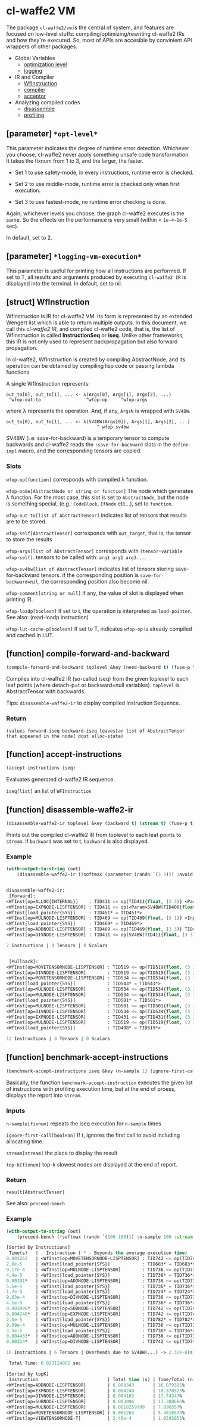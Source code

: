 
# cl-waffe2 VM

The package `cl-waffe2/vm` is the central of system, and features are focused on low-level stuffs: compiling/optimizing/rewriting cl-waffe2 IRs and how they're executed. So, most of APIs are accesible by convinient API wrappers of other packages.

- Global Variables
    - [optimization level](./#parameter-opt-level)
    - [logging](./#parameter-logging-vm-execution)
- IR and Compiler
    - [WfInstruction](./#struct-wfinstruction)
    - [compiler](./#function-compile-forward-and-backward)
    - [acceptor](./#function-accept-instructions)
- Analyzing compiled codes
    - [disassemble](#function-disassemble-waffe2-ir)
    - [profiling](#function-benchmark-accept-instructions)

## [parameter] `*opt-level*`

This parameter indicates the degree of runtime error detection. Whichever you choose, cl-waffe2 never apply something unsafe code transformation. It takes the fixnum from 1 to 3, and the larger, the faster.

- Set 1 to use safety-mode, in every instructions, runtime error is checked.

- Set 2 to use middle-mode, runtime error is checked only when first execution.

- Set 3 to use fastest-mode, no runtime error checking is done.

Again, whichever levels you choose, the graph cl-waffe2 executes is the same. So the effects on the performance is very small (within < `1e-4~1e-5` sec).

In default, set to 2.

## [parameter] `*logging-vm-execution*`

This parameter is useful for printing how all instructions are performed. If set to T, all results and arguments produced by executing `cl-waffe2 IR` is displayed into the terminal. In default, set to nil.

## [struct] WfInstruction

WfInstruction is IR for cl-waffe2 VM. Its form is represented by an extended Wengert list which is able to return multiple outputs. In this document, we call this *cl-waffe2 IR*, and compiled cl-waffe2 code, that is, the list of WfInstruction is called **InstructionSeq** or **iseq**. Unlike other frameworks, this IR is not only used to represent backpropagation but also forward propagation.


In cl-waffe2, WfInstruction is created by compiling AbstractNode, and its operation can be obtained by compiling lisp code or passing lambda functions.

A single WfInstruction represents:

```
out_to[0], out_to[1], ... <- λ(Args[0], Args[1], Args[2], ...)
 ^wfop-out-to                 ^wfop-op     ^wfop-args
```

where λ represents the operation. And, if any, `ArgsN` is wrapped with `SV4BW`.

```
out_to[0], out_to[1], ... <- λ(SV4BW(Args[0]), Args[1], Args[2], ...)
                                  ^ wfop-sv4bw
```

SV4BW (i.e: save-for-backward) is a temporary tensor to compute backwards and cl-waffe2 reads the `:save-for-backward` slots in the `define-impl` macro, and the corresponding tensors are copied.

### Slots

`wfop-op[function]` corresponds with compiled λ function.

`wfop-node[AbstractNode or string or function]` The node which generates λ function. For the most case, this slot is set to `AbstractNode`, but the node is something special, (e.g.: `CodeBlock`, `IfNode` etc...), set to `function`.

`wfop-out-to[list of AbstractTensor]` indicates list of tensors that results are to be stored.

`wfop-self[AbstractTensor]` corresponds with `out_target`, that is, the tensor to store the results

`wfop-args[list of AbstractTensor]` corresponds with `(tensor-variable wfop-self)`. tensors to be called with: `arg1 arg2 arg3...`.

`wfop-sv4bw[list of AbstractTensor]` indicates list of tensors storing save-for-backward tensors. if the corresponding position is `save-for-backward=nil`, the corresponding position also become nil.

`wfop-comment[string or null]` If any, the value of slot is displayed when printing IR.

`wfop-loadp[boolean]` If set to t, the operation is interpreted as `load-pointer`. See also: (read-loadp instruction)

`wfop-lut-cache-p[boolean]` If set to T, indicates `wfop-op` is already compiled and cached in LUT.


## [function] compile-forward-and-backward

```lisp
(compile-forward-and-backward toplevel &key (need-backward t) (fuse-p t) (compile-mode :default) (optimize-locality t))
```

Compiles into cl-waffe2 IR (so-called iseq) from the given toplevel to each leaf points (where detach-p=t or backward=null variables). `toplevel` is AbstractTensor with backwards.

Tips: `disassemble-waffe2-ir` to display compiled Instruction Sequence.

### Return

`(values forward-iseq backward-iseq leaves[an list of AbstractTensor that appeared in the node] dout alloc-state)`

## [function] accept-instructions

```lisp
(accept-instructions iseq)
```

Evaluates generated cl-waffe2 IR sequence.

`iseq[list]` an list of `WFInstruction`

## [function] disassemble-waffe2-ir

```lisp
(disassemble-waffe2-ir toplevel &key (backward t) (stream t) (fuse-p t))
```

Prints out the compiled cl-waffe2 IR from toplevel to each leaf points to `stream`. If `backward` was set to t, `backward` is also displayed.

### Example

```lisp
(with-output-to-string (out)
    (disassemble-waffe2-ir (!softmax (parameter (randn `(3 3))) :avoid-overflow nil) :stream out))


disassemble-waffe2-ir:
 [Forward]: 
<WfInst[op=ALLOC{INTERNAL}]    : TID411 <= op(TID411{float, (3 3)} <Param>TID406{float, (3 3)})>
<WfInst[op=EXPNODE-LISPTENSOR] : TID411 <= op(<Param>SV4BW(TID406{float, (3 3)}) TID411{float, (3 3)})>
<WfInst[load_pointer{SYS}]     : TID451* = TID451*>
<WfInst[op=MULNODE-LISPTENSOR] : TID469 <= op(TID469{float, (3 1)} <Input>TID451{float, (3 1)})>
<WfInst[load_pointer{SYS}]     : TID469* = TID469*>
<WfInst[op=ADDNODE-LISPTENSOR] : TID469 <= op(TID469{float, (3 3)} TID411{float, (3 3)})>
<WfInst[op=DIVNODE-LISPTENSOR] : TID411 <= op(SV4BW(TID411{float, (3 3)}) SV4BW(TID469{float, (3 3)}))>

7 Instructions | 4 Tensors | 0 Scalars


 [Pullback]: 
<WfInst[op=MOVETENSORNODE-LISPTENSOR] : TID519 <= op(TID519{float, (3 3)} <Input>TID516{float, (3 3)})>
<WfInst[op=DIVNODE-LISPTENSOR]        : TID519 <= op(TID519{float, (3 3)} TID501{float, (3 3)})>
<WfInst[op=MOVETENSORNODE-LISPTENSOR] : TID534 <= op(TID534{float, (3 3)} <Input>TID516{float, (3 3)})>
<WfInst[load_pointer{SYS}]            : TID543* = TID543*>
<WfInst[op=MULNODE-LISPTENSOR]        : TID534 <= op(TID534{float, (3 3)} <Input>TID543{float, (3 3)})>
<WfInst[op=MULNODE-LISPTENSOR]        : TID534 <= op(TID534{float, (3 3)} TID496{float, (3 3)})>
<WfInst[load_pointer{SYS}]            : TID501* = TID501*>
<WfInst[op=MULNODE-LISPTENSOR]        : TID501 <= op(TID501{float, (3 3)} TID501{float, (3 3)})>
<WfInst[op=DIVNODE-LISPTENSOR]        : TID534 <= op(TID534{float, (3 3)} TID501{float, (3 3)})>
<WfInst[op=EXPNODE-LISPTENSOR]        : TID431 <= op(TID431{float, (3 3)} TID431{float, (3 3)})>
<WfInst[op=MULNODE-LISPTENSOR]        : TID519 <= op(TID519{float, (3 3)} TID431{float, (3 3)})>
<WfInst[load_pointer{SYS}]            : TID408* = TID519*>

12 Instructions | 8 Tensors | 0 Scalars


```

## [function] benchmark-accept-instructions

```lisp
(benchmark-accept-instructions iseq &key (n-sample 1) (ignore-first-call nil) (stream t) (top-k 10))
```

Basically, the function `benchmark-accept-instruction` executes the given list of instructions with profiling execution time, but at the end of proess, displays the report into `stream`.

### Inputs

`n-sample[fixnum]` repeats the iseq execution for `n-sample` times

`ignore-first-call[boolean]` If t, ignores the first call to avoid including allocating time.

`stream[stream]` the place to display the result

`top-k[fixnum]` top-k slowest nodes are displayed at the end of report.

### Return

`result[AbstractTensor]`

See also: `proceed-bench`

### Example

```lisp
(with-output-to-string (out)
    (proceed-bench (!softmax (randn `(100 100))) :n-sample 100 :stream out))

[Sorted by Instructions]
 Time(s)   |   Instruction ( * - Beyonds the average execution time)
0.001263   | <WfInst[op=MOVETENSORNODE-LISPTENSOR] : TID742 <= op(TID742{float, (100 100)} <Input>TID670{float, (100 100)})>
2.8e-5     | <WfInst[load_pointer{SYS}]            : TID683* = TID683*>
9.17e-4    | <WfInst[op=MULNODE-LISPTENSOR]        : TID736 <= op(TID736{float, (100 1)} <Input>TID683{float, (100 1)})>
4.4e-5     | <WfInst[load_pointer{SYS}]            : TID736* = TID736*>
0.00391*   | <WfInst[op=ADDNODE-LISPTENSOR]        : TID736 <= op(TID736{float, (100 100)} <Input>TID670{float, (100 100)})>
5.5e-5     | <WfInst[load_pointer{SYS}]            : TID736* = TID736*>
1.7e-5     | <WfInst[load_pointer{SYS}]            : TID724* = TID724*>
9.63e-4    | <WfInst[op=DIVNODE-LISPTENSOR]        : TID736 <= op(TID736{float, (100 1)} <Input>TID724{float, (100 1)})>
4.1e-5     | <WfInst[load_pointer{SYS}]            : TID736* = TID736*>
0.003096*  | <WfInst[op=SUBNODE-LISPTENSOR]        : TID742 <= op(TID742{float, (100 100)} TID736{float, (100 100)})>
0.004248*  | <WfInst[op=EXPNODE-LISPTENSOR]        : TID742 <= op(TID742{float, (100 100)} TID742{float, (100 100)})>
2.5e-5     | <WfInst[load_pointer{SYS}]            : TID782* = TID782*>
9.09e-4    | <WfInst[op=MULNODE-LISPTENSOR]        : TID736 <= op(TID736{float, (100 1)} <Input>TID782{float, (100 1)})>
3.5e-5     | <WfInst[load_pointer{SYS}]            : TID736* = TID736*>
0.004433*  | <WfInst[op=ADDNODE-LISPTENSOR]        : TID736 <= op(TID736{float, (100 100)} TID742{float, (100 100)})>
0.00314*   | <WfInst[op=DIVNODE-LISPTENSOR]        : TID742 <= op(TID742{float, (100 100)} TID736{float, (100 100)})>

16 Instructions | 6 Tensors | Overheads due to SV4BW(...) -> 2.32e-6(s) 

 Total Time: 0.023124002 sec

[Sorted by topK]
 Instruction                          | Total time (s) | Time/Total (n-sample=100)
<WfInst[op=ADDNODE-LISPTENSOR]        | 0.008343       | 36.079395%
<WfInst[op=EXPNODE-LISPTENSOR]        | 0.004248       | 18.370523%
<WfInst[op=DIVNODE-LISPTENSOR]        | 0.004103       | 17.74347%
<WfInst[op=SUBNODE-LISPTENSOR]        | 0.003096       | 13.388686%
<WfInst[op=MULNODE-LISPTENSOR]        | 0.0018259999   | 7.896557%
<WfInst[op=MOVETENSORNODE-LISPTENSOR] | 0.001263       | 5.4618573%
<WfInst[op=VIEWTENSORNODE-T]          | 2.45e-4        | 1.0595051%

```

